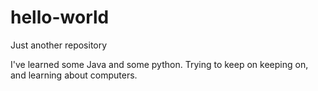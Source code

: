 # hello-world
Just another repository

I've learned some Java and some python. Trying to keep on keeping on, and learning about computers. 
